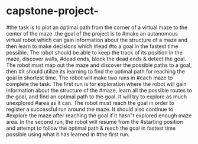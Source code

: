 # capstone-project-

#the task is to plot an optimal path from the corner of a virtual maze to the center of the maze .the goal of the project is to #make an autonomous virtual robot which can gain information about the structure of a maze and then learn to make decisions which #lead 
#to a goal in the fastest time possible. The robot should be able to keep the track of its position in the maze, discover walls, #dead ends, block the dead ends & detect the goal.  The robot must map out the maze and discover the possible paths to a goal, then #it should utilize its learning to find the optimal path for reaching the goal in shortest time. The robot will make two runs in #each maze to complete the task. The first run is for exploration where the robot will gain information about the structure of the #maze, learn all the possible routes to the goal, and find an optimal path to the goal. It will try to explore as much unexplored #area as it can. The robot must reach the goal in order to register a successful run around the maze. It should also continue to #explore the maze after reaching the goal if it hasn‟t explored enough maze area. In the second run, the robot will resume from the #starting position and attempt to follow the optimal path & reach the goal in fastest time possible using what it has learned in #the first run.
